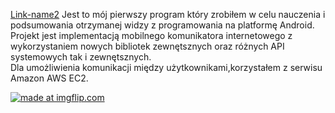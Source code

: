 [Link-name2](#Header2)
Jest to mój pierwszy program który zrobiłem w celu nauczenia i podsumowania otrzymanej widzy z programowania na platformę Android.<br />
Projekt jest implementacją mobilnego komunikatora internetowego z wykorzystaniem nowych bibliotek zewnętsznych oraz różnych API systemowych tak i zewnętsznych.<br />
Dla umożliwienia komunikacji między użytkownikami,korzystałem z serwisu Amazon AWS EC2.<br />

<a href="https://imgflip.com/gif/257v1f"><img src="https://i.imgflip.com/257v1f.gif" title="made at imgflip.com"/></a>
